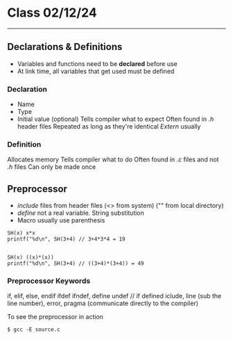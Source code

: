 # Class 02/12/24
---
## Declarations & Definitions
* Variables and functions need to be **declared** before use
* At link time, all variables that get used must be defined

### Declaration
* Name
* Type
* Initial value (optional)
Tells compiler what to expect
Often found in *.h* header files
Repeated as long as they're identical
*Extern* usually

### Definition
Allocates memory
Tells compiler what to do
Often found in *.c* files and not *.h* files
Can only be made once

## Preprocessor
* *include* files from header files (<> from system) ("" from local directory)
* *define* not a real variable. String substitution
* Macro usually use parenthesis

```
SH(x) x*x
printf("%d\n", SH(3+4) // 3+4*3*4 = 19


SH(x) ((x)*(x))
printf("%d\n", SH(3+4) // ((3+4)*(3+4)) = 49
```

### Preprocessor Keywords
if, elif, else, endif
ifdef ifndef, define undef // if defined
iclude, line (sub the line number), error, pragma (communicate directly to the compiler)

To see the preprocessor in action
```
$ gcc -E source.c
```







